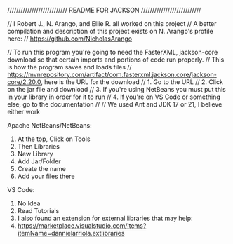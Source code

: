 ///////////////////////////
    README FOR JACKSON
///////////////////////////

// I Robert J., N. Arango, and Ellie R. all worked on this project
// A better compilation and description of this project exists on N. Arango's profile here:
// https://github.com/NicholasArango

// To run this program you're going to need the FasterXML, jackson-core download so that certain imports and portions of code run properly. 
// This is how the program saves and loads files
// https://mvnrepository.com/artifact/com.fasterxml.jackson.core/jackson-core/2.20.0, here is the URL for the download
//   1. Go to the URL
//   2. Click on the jar file and download
//   3. If you're using NetBeans you must put this in your library in order for it to run
//   4. If you're on VS Code or something else, go to the documentation
//
// We used Ant and JDK 17 or 21, I believe either work

Apache NetBeans/NetBeans:
  1. At the top, Click on Tools
  2. Then Libraries
  3. New Library
  4. Add Jar/Folder
  5. Create the name
  6. Add your files there

VS Code:
  1. No Idea
  2. Read Tutorials
  3. I also found an extension for external libraries that may help:
  4. https://marketplace.visualstudio.com/items?itemName=dannielarriola.extlibraries
